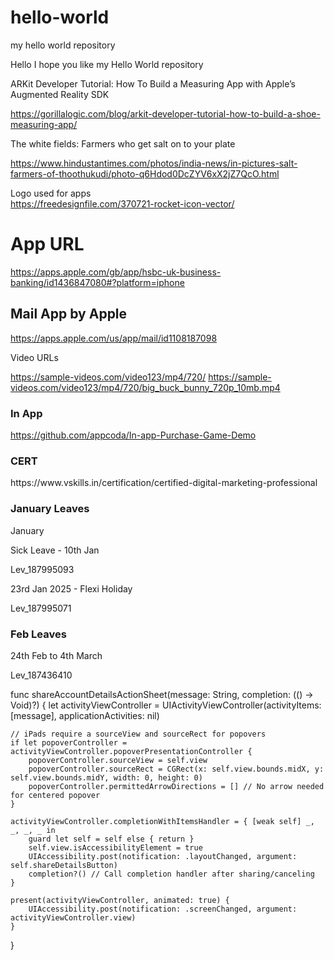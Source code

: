 # hello-world
my hello world repository

Hello I hope you like my Hello World repository

ARKit Developer Tutorial: How To Build a Measuring App with Apple’s Augmented Reality SDK

https://gorillalogic.com/blog/arkit-developer-tutorial-how-to-build-a-shoe-measuring-app/

The white fields: Farmers who get salt on to your plate

https://www.hindustantimes.com/photos/india-news/in-pictures-salt-farmers-of-thoothukudi/photo-q6Hdod0DcZYV6xX2jZ7QcO.html

Logo used for apps <br />
https://freedesignfile.com/370721-rocket-icon-vector/


App URL
==========

https://apps.apple.com/gb/app/hsbc-uk-business-banking/id1436847080#?platform=iphone

<h2> Mail App by Apple </h2>

https://apps.apple.com/us/app/mail/id1108187098

Video URLs

https://sample-videos.com/video123/mp4/720/
https://sample-videos.com/video123/mp4/720/big_buck_bunny_720p_10mb.mp4


<h3>In App</h3>

https://github.com/appcoda/In-app-Purchase-Game-Demo


<h3>CERT</h3>
https://www.vskills.in/certification/certified-digital-marketing-professional

<h3>January Leaves</h3>

January

Sick Leave - 10th Jan

Lev_187995093

23rd Jan 2025 - Flexi Holiday

Lev_187995071


<h3>Feb Leaves</h3>

24th Feb to 4th March

Lev_187436410

func shareAccountDetailsActionSheet(message: String, completion: (() -> Void)?) {
    let activityViewController = UIActivityViewController(activityItems: [message], applicationActivities: nil)

    // iPads require a sourceView and sourceRect for popovers
    if let popoverController = activityViewController.popoverPresentationController {
        popoverController.sourceView = self.view
        popoverController.sourceRect = CGRect(x: self.view.bounds.midX, y: self.view.bounds.midY, width: 0, height: 0)
        popoverController.permittedArrowDirections = [] // No arrow needed for centered popover
    }

    activityViewController.completionWithItemsHandler = { [weak self] _, _, _, _ in
        guard let self = self else { return }
        self.view.isAccessibilityElement = true
        UIAccessibility.post(notification: .layoutChanged, argument: self.shareDetailsButton)
        completion?() // Call completion handler after sharing/canceling
    }

    present(activityViewController, animated: true) {
        UIAccessibility.post(notification: .screenChanged, argument: activityViewController.view)
    }
}


